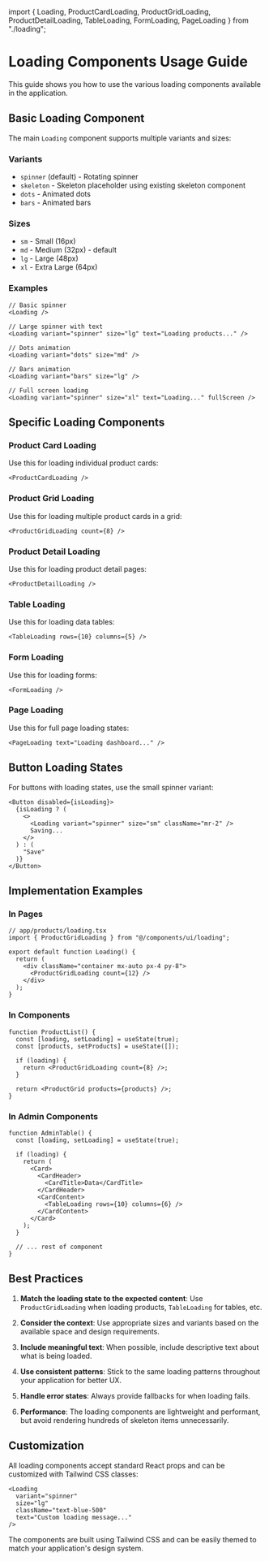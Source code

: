 import { Loading, ProductCardLoading, ProductGridLoading, ProductDetailLoading, TableLoading, FormLoading, PageLoading } from "./loading";

# Loading Components Usage Guide

This guide shows you how to use the various loading components available in the application.

## Basic Loading Component

The main `Loading` component supports multiple variants and sizes:

### Variants

- `spinner` (default) - Rotating spinner
- `skeleton` - Skeleton placeholder using existing skeleton component
- `dots` - Animated dots
- `bars` - Animated bars

### Sizes

- `sm` - Small (16px)
- `md` - Medium (32px) - default
- `lg` - Large (48px)
- `xl` - Extra Large (64px)

### Examples

```tsx
// Basic spinner
<Loading />

// Large spinner with text
<Loading variant="spinner" size="lg" text="Loading products..." />

// Dots animation
<Loading variant="dots" size="md" />

// Bars animation
<Loading variant="bars" size="lg" />

// Full screen loading
<Loading variant="spinner" size="xl" text="Loading..." fullScreen />
```

## Specific Loading Components

### Product Card Loading

Use this for loading individual product cards:

```tsx
<ProductCardLoading />
```

### Product Grid Loading

Use this for loading multiple product cards in a grid:

```tsx
<ProductGridLoading count={8} />
```

### Product Detail Loading

Use this for loading product detail pages:

```tsx
<ProductDetailLoading />
```

### Table Loading

Use this for loading data tables:

```tsx
<TableLoading rows={10} columns={5} />
```

### Form Loading

Use this for loading forms:

```tsx
<FormLoading />
```

### Page Loading

Use this for full page loading states:

```tsx
<PageLoading text="Loading dashboard..." />
```

## Button Loading States

For buttons with loading states, use the small spinner variant:

```tsx
<Button disabled={isLoading}>
  {isLoading ? (
    <>
      <Loading variant="spinner" size="sm" className="mr-2" />
      Saving...
    </>
  ) : (
    "Save"
  )}
</Button>
```

## Implementation Examples

### In Pages

```tsx
// app/products/loading.tsx
import { ProductGridLoading } from "@/components/ui/loading";

export default function Loading() {
  return (
    <div className="container mx-auto px-4 py-8">
      <ProductGridLoading count={12} />
    </div>
  );
}
```

### In Components

```tsx
function ProductList() {
  const [loading, setLoading] = useState(true);
  const [products, setProducts] = useState([]);

  if (loading) {
    return <ProductGridLoading count={8} />;
  }

  return <ProductGrid products={products} />;
}
```

### In Admin Components

```tsx
function AdminTable() {
  const [loading, setLoading] = useState(true);

  if (loading) {
    return (
      <Card>
        <CardHeader>
          <CardTitle>Data</CardTitle>
        </CardHeader>
        <CardContent>
          <TableLoading rows={10} columns={6} />
        </CardContent>
      </Card>
    );
  }

  // ... rest of component
}
```

## Best Practices

1. **Match the loading state to the expected content**: Use `ProductGridLoading` when loading products, `TableLoading` for tables, etc.

2. **Consider the context**: Use appropriate sizes and variants based on the available space and design requirements.

3. **Include meaningful text**: When possible, include descriptive text about what is being loaded.

4. **Use consistent patterns**: Stick to the same loading patterns throughout your application for better UX.

5. **Handle error states**: Always provide fallbacks for when loading fails.

6. **Performance**: The loading components are lightweight and performant, but avoid rendering hundreds of skeleton items unnecessarily.

## Customization

All loading components accept standard React props and can be customized with Tailwind CSS classes:

```tsx
<Loading
  variant="spinner"
  size="lg"
  className="text-blue-500"
  text="Custom loading message..."
/>
```

The components are built using Tailwind CSS and can be easily themed to match your application's design system.
